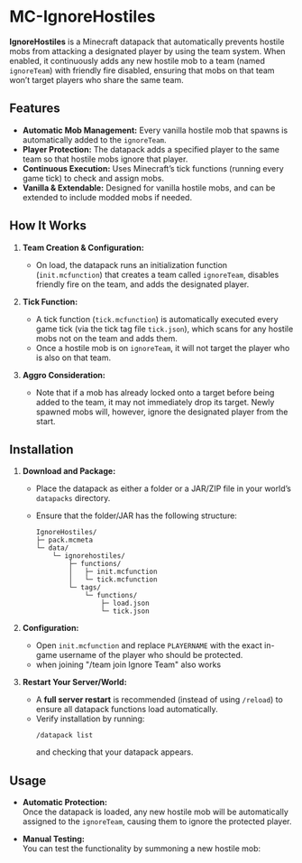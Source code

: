 # MC-IgnoreHostiles

**IgnoreHostiles** is a Minecraft datapack that automatically prevents hostile mobs from attacking a designated player by using the team system. When enabled, it continuously adds any new hostile mob to a team (named `ignoreTeam`) with friendly fire disabled, ensuring that mobs on that team won’t target players who share the same team.

## Features

- **Automatic Mob Management:** Every vanilla hostile mob that spawns is automatically added to the `ignoreTeam`.
- **Player Protection:** The datapack adds a specified player to the same team so that hostile mobs ignore that player.
- **Continuous Execution:** Uses Minecraft’s tick functions (running every game tick) to check and assign mobs.
- **Vanilla & Extendable:** Designed for vanilla hostile mobs, and can be extended to include modded mobs if needed.

## How It Works

1. **Team Creation & Configuration:**  
   - On load, the datapack runs an initialization function (`init.mcfunction`) that creates a team called `ignoreTeam`, disables friendly fire on the team, and adds the designated player.
   
2. **Tick Function:**  
   - A tick function (`tick.mcfunction`) is automatically executed every game tick (via the tick tag file `tick.json`), which scans for any hostile mobs not on the team and adds them.
   - Once a hostile mob is on `ignoreTeam`, it will not target the player who is also on that team.

3. **Aggro Consideration:**  
   - Note that if a mob has already locked onto a target before being added to the team, it may not immediately drop its target. Newly spawned mobs will, however, ignore the designated player from the start.

## Installation

1. **Download and Package:**  
   - Place the datapack as either a folder or a JAR/ZIP file in your world’s `datapacks` directory.
   - Ensure that the folder/JAR has the following structure:

     ```
     IgnoreHostiles/
     ├─ pack.mcmeta
     └─ data/
         └─ ignorehostiles/
             ├─ functions/
             │   ├─ init.mcfunction
             │   └─ tick.mcfunction
             └─ tags/
                 └─ functions/
                     ├─ load.json
                     └─ tick.json
     ```

2. **Configuration:**  
   - Open `init.mcfunction` and replace `PLAYERNAME` with the exact in-game username of the player who should be protected.
   - when joining "/team join Ignore Team" also works
   
3. **Restart Your Server/World:**  
   - A **full server restart** is recommended (instead of using `/reload`) to ensure all datapack functions load automatically.
   - Verify installation by running:
     ```
     /datapack list
     ```
     and checking that your datapack appears.

## Usage

- **Automatic Protection:**  
  Once the datapack is loaded, any new hostile mob will be automatically assigned to the `ignoreTeam`, causing them to ignore the protected player.

- **Manual Testing:**  
  You can test the functionality by summoning a new hostile mob:
